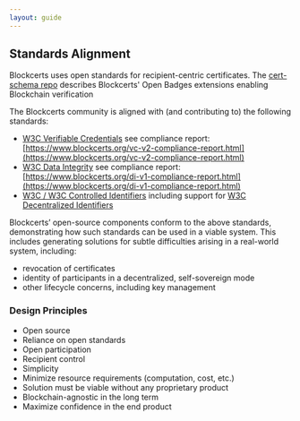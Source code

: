 ```yaml
---
layout: guide
---
```


## Standards Alignment

Blockcerts uses open standards for recipient-centric certificates. The [cert-schema repo](https://github.com/blockchain-certificates/cert-schema) describes Blockcerts' Open Badges extensions enabling Blockchain verification

The Blockcerts community is aligned with (and contributing to) the following standards:

* [W3C Verifiable Credentials](https://www.w3.org/TR/vc-data-model-2.0) see compliance report: [https://www.blockcerts.org/vc-v2-compliance-report.html](https://www.blockcerts.org/vc-v2-compliance-report.html)
* [W3C Data Integrity](https://www.w3.org/TR/vc-data-integrity) see compliance report: [https://www.blockcerts.org/di-v1-compliance-report.html](https://www.blockcerts.org/di-v1-compliance-report.html)
* [W3C / W3C Controlled Identifiers](https://www.w3.org/TR/cid-1.0/) including support for [W3C Decentralized Identifiers](https://www.w3.org/TR/did-1.0/)

Blockcerts’ open-source components conform to the above standards, demonstrating how such standards can be used in a viable system. This includes generating solutions for subtle difficulties arising in a real-world system, including:

* revocation of certificates
* identity of participants in a decentralized, self-sovereign mode
* other lifecycle concerns, including key management

### Design Principles

*   Open source
*   Reliance on open standards
*   Open participation
*   Recipient control
*   Simplicity
*   Minimize resource requirements (computation, cost, etc.)
*   Solution must be viable without any proprietary product
*   Blockchain-agnostic in the long term
*   Maximize confidence in the end product
